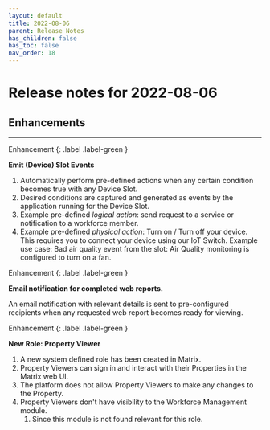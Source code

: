 ```yaml
---
layout: default
title: 2022-08-06
parent: Release Notes
has_children: false
has_toc: false
nav_order: 18
---
```


# Release notes for 2022-08-06

## Enhancements

---

Enhancement
{: .label .label-green }

**Emit (Device) Slot Events**

1. Automatically perform pre-defined actions when any certain condition becomes true with any Device Slot.
2. Desired conditions are captured and generated as events by the application running for the Device Slot.
3. Example pre-defined _logical action_: send request to a service or notification to a workforce member.
4. Example pre-defined _physical action_: Turn on / Turn off your device. 
    This requires you to connect your device using our IoT Switch. 
    Example use case: Bad air quality event from the slot: Air Quality monitoring is configured to turn on a fan.


Enhancement
{: .label .label-green }

**Email notification for completed web reports.**

An email notification with relevant details is sent to pre-configured recipients when any requested web report 
becomes ready for viewing.


Enhancement
{: .label .label-green }

**New Role: Property Viewer**
1. A new system defined role has been created in Matrix.
2. Property Viewers can sign in and interact with their Properties in the Matrix web UI.
3. The platform does not allow Property Viewers to make any changes to the Property.
4. Property Viewers don't have visibility to the Workforce Management module.
   1. Since this module is not found relevant for this role.

